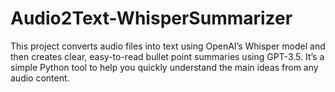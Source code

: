 # Audio2Text-WhisperSummarizer
This project converts audio files into text using OpenAI’s Whisper model and then creates clear, easy-to-read bullet point summaries using GPT-3.5. It’s a simple Python tool to help you quickly understand the main ideas from any audio content.
